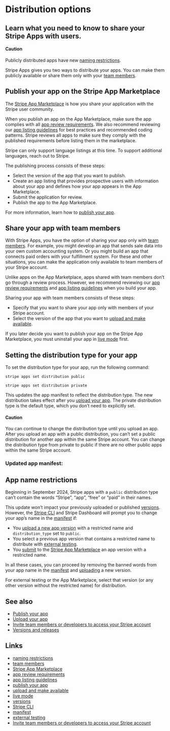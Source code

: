# Distribution options

## Learn what you need to know to share your Stripe Apps with users.

#### Caution

Publicly distributed apps have new [naming
restrictions](https://docs.stripe.com/stripe-apps/distribution-options#app-name-restrictions).

Stripe Apps gives you two ways to distribute your apps. You can make them
publicly available or share them only with your [team
members](https://docs.stripe.com/dashboard/teams).

## Publish your app on the Stripe App Marketplace

The [Stripe App Marketplace](https://marketplace.stripe.com/) is how you share
your application with the Stripe user community.

When you publish an app on the App Marketplace, make sure the app complies with
all [app review
requirements](https://docs.stripe.com/stripe-apps/review-requirements#app-review-requirements).
We also recommend reviewing our [app listing
guidelines](https://docs.stripe.com/stripe-apps/listing-guidelines) for best
practices and recommended coding patterns. Stripe reviews all apps to make sure
they comply with the published requirements before listing them in the
marketplace.

Stripe can only support language listings at this time. To support
additional languages, reach out to Stripe.

The publishing process consists of these steps:

- Select the version of the app that you want to publish.
- Create an app listing that provides prospective users with information about
your app and defines how your app appears in the App Marketplace.
- Submit the application for review.
- Publish the app to the App Marketplace.

For more information, learn how to [publish your
app](https://docs.stripe.com/stripe-apps/publish-app).

## Share your app with team members

With Stripe Apps, you have the option of sharing your app only with [team
members](https://docs.stripe.com/dashboard/teams). For example, you might
develop an app that sends sale data into your own custom accounting system. Or
you might build an app that connects paid orders with your fulfillment system.
For these and other situations, you can make the application only available to
team members of your Stripe account.

Unlike apps on the App Marketplace, apps shared with team members don’t go
through a review process. However, we recommend reviewing our [app review
requirements](https://docs.stripe.com/stripe-apps/review-requirements#app-review-requirements)
and [app listing
guidelines](https://docs.stripe.com/stripe-apps/listing-guidelines) when you
build your app.

Sharing your app with team members consists of these steps:

- Specify that you want to share your app only with members of your Stripe
account.
- Select the version of the app that you want to [upload and make
available](https://docs.stripe.com/stripe-apps/upload-install-app).

If you later decide you want to publish your app on the Stripe App Marketplace,
you must uninstall your app in [live
mode](https://docs.stripe.com/stripe-apps/upload-install-app#install-in-live-mode)
first.

## Setting the distribution type for your app

To set the distribution type for your app, run the following command:

```
stripe apps set distribution public
```

```
stripe apps set distribution private
```

This updates the app manifest to reflect the distribution type. The new
distribution takes effect after you [upload your
app](https://docs.stripe.com/stripe-apps/upload-install-app). The private
distribution type is the default type, which you don’t need to explicitly set.

#### Caution

You can continue to change the distribution type until you upload an app. After
you upload an app with a public distribution, you can’t set a public
distribution for another app within the same Stripe account. You can change the
distribution type from private to public if there are no other public apps
within the same Stripe account.

### Updated app manifest:

## App name restrictions

Beginning in September 2024, Stripe apps with a `public` distribution type can’t
contain the words “Stripe”, “app”, “free” or “paid” in their names.

This update won’t impact your previously uploaded or published
[versions](https://docs.stripe.com/stripe-apps/versions-and-releases). However,
the [Stripe CLI](https://docs.stripe.com/stripe-apps/reference/cli) and Stripe
Dashboard will prompt you to change your app’s name in the
[manifest](https://docs.stripe.com/stripe-apps/reference/app-manifest) if:

- You [upload a new app
version](https://docs.stripe.com/stripe-apps/upload-install-app) with a
restricted name and `distribution_type` set to `public`.
- You select a previous app version that contains a restricted name to
distribute with [external
testing](https://docs.stripe.com/stripe-apps/test-app).
- You [submit](https://docs.stripe.com/stripe-apps/publish-app) to the [Stripe
App Marketplace](https://marketplace.stripe.com/) an app version with a
restricted name.

In all these cases, you can proceed by removing the banned words from your app
name in the
[manifest](https://docs.stripe.com/stripe-apps/reference/app-manifest) and
[uploading](https://docs.stripe.com/stripe-apps/upload-install-app) a new
version.

For external testing or the App Marketplace, select that version (or any other
version without the restricted name) for distribution.

## See also

- [Publish your app](https://docs.stripe.com/stripe-apps/publish-app)
- [Upload your app](https://docs.stripe.com/stripe-apps/upload-install-app)
- [Invite team members or developers to access your Stripe
account](https://support.stripe.com/questions/invite-team-members-or-developers-to-access-your-stripe-account)
- [Versions and
releases](https://docs.stripe.com/stripe-apps/versions-and-releases)

## Links

- [naming
restrictions](https://docs.stripe.com/stripe-apps/distribution-options#app-name-restrictions)
- [team members](https://docs.stripe.com/dashboard/teams)
- [Stripe App Marketplace](https://marketplace.stripe.com)
- [app review
requirements](https://docs.stripe.com/stripe-apps/review-requirements#app-review-requirements)
- [app listing
guidelines](https://docs.stripe.com/stripe-apps/listing-guidelines)
- [publish your app](https://docs.stripe.com/stripe-apps/publish-app)
- [upload and make
available](https://docs.stripe.com/stripe-apps/upload-install-app)
- [live
mode](https://docs.stripe.com/stripe-apps/upload-install-app#install-in-live-mode)
- [versions](https://docs.stripe.com/stripe-apps/versions-and-releases)
- [Stripe CLI](https://docs.stripe.com/stripe-apps/reference/cli)
- [manifest](https://docs.stripe.com/stripe-apps/reference/app-manifest)
- [external testing](https://docs.stripe.com/stripe-apps/test-app)
- [Invite team members or developers to access your Stripe
account](https://support.stripe.com/questions/invite-team-members-or-developers-to-access-your-stripe-account)